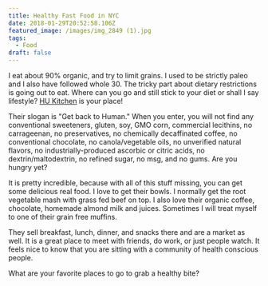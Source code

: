 ```yaml
---
title: Healthy Fast Food in NYC
date: 2018-01-29T20:52:58.106Z
featured_image: /images/img_2849 (1).jpg
tags:
  - Food
draft: false
---
```

I eat about 90% organic, and try to limit grains. I used to be strictly paleo and I also have followed whole 30. The tricky part about dietary restrictions is going out to eat. Where can you go and still stick to your diet or shall I say lifestyle? [HU Kitchen](https://hukitchen.com/) is your place!

Their slogan is "Get back to Human." When you enter, you will not find any conventional sweeteners, gluten, soy, GMO corn, commercial lecithins, no carrageenan, no preservatives, no chemically decaffinated coffee, no conventional chocolate, no canola/vegetable oils, no unverified natural flavors, no industrially-produced ascorbic or citric acids, no dextrin/maltodextrin, no refined sugar, no msg, and no gums. Are you hungry yet?

It is pretty incredible, because with all of this stuff missing, you can get some delicious real food. I love to get their bowls. I normally get the root vegetable mash with grass fed beef on top. I also love their organic coffee, chocolate, homemade almond milk and juices. Sometimes I will treat myself to one of their grain free muffins. 

They sell breakfast, lunch, dinner, and snacks there and are a market as well. It is a great place to meet with friends, do work, or just people watch. It feels nice to know that you are sitting with a community of health conscious people.

What are your favorite places to go to grab a healthy bite?
